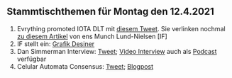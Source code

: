 ## Stammtischthemen für Montag den 12.4.2021

1. Evrything promoted IOTA DLT mit [diesem Tweet](https://twitter.com/EVRYTHNG/status/1379126939483529216?s=20). Sie verlinken nochmal [zu diesem Artikel](https://www.nasdaq.com/articles/fighting-with-1s-and-0s%3A-how-distributed-ledger-technology-could-disrupt-the-%24500b) von ens Munch Lund-Nielsen [IF]
2. IF stellt ein: [Grafik Desiner](https://twitter.com/iota/status/1379373685816107014?s=20)
3. Dan Simmerman Interview: [Tweet](https://twitter.com/DigitalCashNet/status/1379544091822804996?s=20); [Video Interview](https://odysee.com/@DigitalCashNetwork:c/IOTA:9?r=8dqM9g9C5YyW7HRHzanwyN36WT9cu2bd) auch als [Podcast](https://anchor.fm/digitalcashnetwork) verfügbar
4. Celular Automata Consensus: [Tweet](https://twitter.com/iota/status/1379465088713768960?s=19); [Blogpost](https://blog.iota.org/research-grant-report-cellular-automata-consensus-convergence-and-modifications/)
